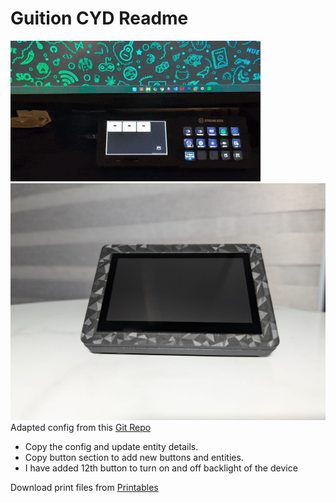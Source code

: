 # Guition CYD Readme

![Guition CYD Readme](buttons.gif)
![Front](front.jpg)
Adapted config from this [Git Repo](https://github.com/agillis/esphome-modular-lvgl-buttons)

- Copy the config and update entity details.
- Copy button section to add new buttons and entities.
- I have added 12th button to turn on and off backlight of the device

Download print files from [Printables](https://www.printables.com/model/1446472-guition-cyd-esphome-macropad-stream-deck-footprint)

